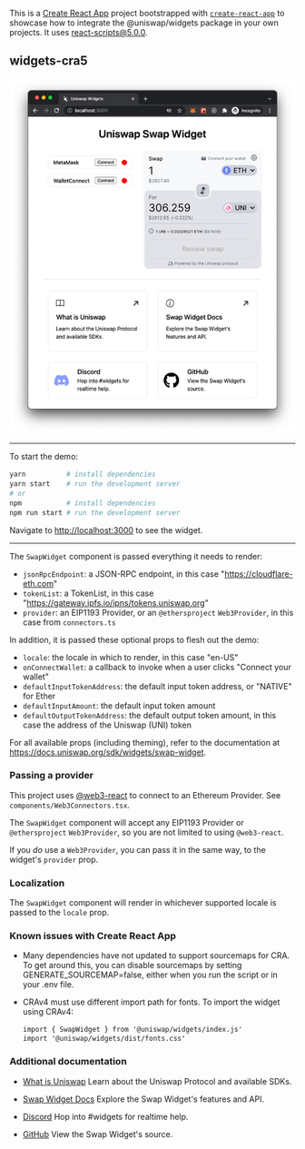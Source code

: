 This is a [Create React App](https://create-react-app.dev/) project bootstrapped with [`create-react-app`](https://create-react-app.dev/docs/getting-started) to showcase how to integrate the @uniswap/widgets package in your own projects. It uses react-scripts@5.0.0.

## widgets-cra5

![Uniswap Widgets](uniswap-widgets.png)

---

To start the demo:

```bash
yarn          # install dependencies
yarn start    # run the development server
# or
npm           # install dependencies
npm run start # run the development server
```

Navigate to [http://localhost:3000](http://localhost:3000) to see the widget.

---

The `SwapWidget` component is passed everything it needs to render:

- `jsonRpcEndpoint`: a JSON-RPC endpoint, in this case "https://cloudflare-eth.com"
- `tokenList`: a TokenList, in this case "https://gateway.ipfs.io/ipns/tokens.uniswap.org"
- `provider`: an EIP1193 Provider, or an `@ethersproject` `Web3Provider`, in this case from `connectors.ts`

In addition, it is passed these optional props to flesh out the demo:

- `locale`: the locale in which to render, in this case "en-US"
- `onConnectWallet`: a callback to invoke when a user clicks "Connect your wallet"
- `defaultInputTokenAddress`: the default input token address, or "NATIVE" for Ether
- `defaultInputAmount`: the default input token amount
- `defaultOutputTokenAddress`: the default output token amount, in this case the address of the Uniswap (UNI) token

For all available props (including theming), refer to the documentation at https://docs.uniswap.org/sdk/widgets/swap-widget.

### Passing a provider

This project uses [@web3-react](https://github.com/NoahZinsmeister/web3-react) to connect to an Ethereum Provider. See `components/Web3Connectors.tsx`.

The `SwapWidget` component will accept any EIP1193 Provider or `@ethersproject` `Web3Provider`, so you are not limited to using `@web3-react`.

If you _do_ use a `Web3Provider`, you can pass it in the same way, to the widget's `provider` prop.

### Localization

The `SwapWidget` component will render in whichever supported locale is passed to the `locale` prop.

### Known issues with Create React App

- Many dependencies have not updated to support sourcemaps for CRA. To get around this, you can disable sourcemaps by setting GENERATE_SOURCEMAP=false, either when you run the script or in your .env file.

- CRAv4 must use different import path for fonts. To import the widget using CRAv4:

      import { SwapWidget } from '@uniswap/widgets/index.js'
      import '@uniswap/widgets/dist/fonts.css'

### Additional documentation

- [What is Uniswap](https://docs.uniwap.org/)
  Learn about the Uniswap Protocol and available SDKs.

- [Swap Widget Docs](https://docs.uniswap.org/sdk/widgets/swap-widget)
  Explore the Swap Widget's features and API.

- [Discord](https://discord.gg/ybKVQUWb4s)
  Hop into #widgets for realtime help.

- [GitHub](https://github.com/Uniswap/interface/blob/main/src/lib/index.tsx)
  View the Swap Widget's source.

